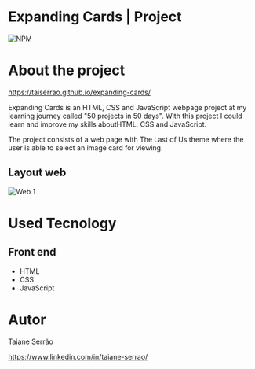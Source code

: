 # Expanding Cards | Project

[![NPM](https://img.shields.io/npm/l/react)](https://github.com/taiserrao/expanding-cards/blob/main/LICENSE)

# About the project

https://taiserrao.github.io/expanding-cards/

Expanding Cards is an HTML, CSS and JavaScript webpage project at my learning journey called "50 projects in 50 days". With this project I could learn and improve my skills aboutHTML, CSS and JavaScript.

The project consists of a web page with The Last of Us theme where the user is able to select an image card for viewing.

## Layout web
![Web 1](https://github.com/taiserrao/expanding-cards/blob/33cb994be0689e33b57078c5c17b06558dc9be79/images/taiserrao.github.io.png)

# Used Tecnology
## Front end
- HTML
- CSS
- JavaScript

# Autor

Taiane Serrão

https://www.linkedin.com/in/taiane-serrao/
